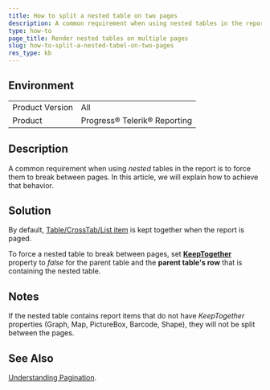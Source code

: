 ```yaml
---
title: How to split a nested table on two pages
description: A common requirement when using nested tables in the report is to force them to break between pages. 
type: how-to
page_title: Render nested tables on multiple pages
slug: how-to-split-a-nested-tabel-on-two-pages
res_type: kb
---
```


## Environment
<table>
	<tbody>
		<tr>
			<td>Product Version</td>
			<td>All</td>
		</tr>
		<tr>
			<td>Product</td>
			<td>Progress® Telerik® Reporting</td>
		</tr>
	</tbody>
</table>


## Description

A common requirement when using *nested* tables in the report is to force them to break between pages. In this article, we will explain how to achieve that behavior.  
  
## Solution

By default, [Table/CrossTab/List item](../table-working-with-table-cross-table-list-items) is kept together when the report is paged.  
 
To force a nested table to break between pages, set [**KeepTogether**](../p-telerik-reporting-processing-table-keeptogether) property to *false* for the parent table and the **parent table's row** that is containing the nested table.  
  
## Notes

If the nested table contains report items that do not have *KeepTogether* properties (Graph, Map, PictureBox, Barcode, Shape), they will not be split between the pages.  

## See Also

[Understanding Pagination](../designing-reports-page-layout-rendering-understanding-pagination).

